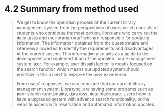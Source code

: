 # 4.2 Summary from method used 
> We get to know the operation process of the current library management system from the perspectives of users which consists of students who contribute the most portion, librarians who carry out the daily tasks and the librarian staff who are responsible for updating information. The information obtained from the questionnaire and interview allowed us to identify the requirements and disadvantages of the current system. This information also acts as a guide to the development and implementation of the updated library management system later. For example, user dissatisfaction is mostly focused on the search function which means our updated system should prioritize in this aspect to improve the user experience.
>
> From users’ responses, we can conclude that our current library management system, Librasync,  are having some problems such as poor search functionality, data loss, data inaccurate. Users hope to have a upgraded system with advance search functionality, online website access with reservation and automated information updates.

